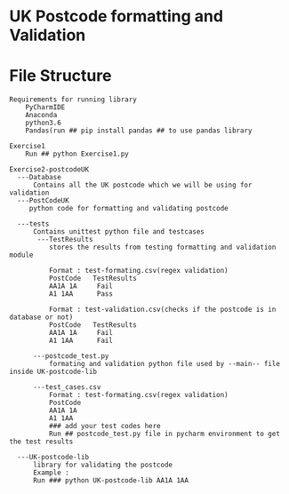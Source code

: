 
# UK Postcode formatting and Validation
# File Structure

    Requirements for running library
        PyCharmIDE
        Anaconda 
        python3.6
        Pandas(run ## pip install pandas ## to use pandas library 
        
    Exercise1
        Run ## python Exercise1.py
        
    Exercise2-postcodeUK
      ---Database
          Contains all the UK postcode which we will be using for validation
      ---PostCodeUK
         python code for formatting and validating postcode
          
      ---tests
          Contains unittest python file and testcases
           ---TestResults
              stores the results from testing formatting and validation module
              
              Format : test-formating.csv(regex validation)
              PostCode   TestResults
              AA1A 1A     Fail
              A1 1AA      Pass
              
              Format : test-validation.csv(checks if the postcode is in database or not)
              PostCode   TestResults
              AA1A 1A     Fail
              A1 1AA      Fail
              
          ---postcode_test.py
              formating and validation python file used by --main-- file inside UK-postcode-lib
              
          ---test_cases.csv
              Format : test-formating.csv(regex validation)
              PostCode   
              AA1A 1A     
              A1 1AA     
              ### add your test codes here
              Run ## postcode_test.py file in pycharm environment to get the test results
          
      ---UK-postcode-lib
          library for validating the postcode
          Example :
          Run ### python UK-postcode-lib AA1A 1AA
